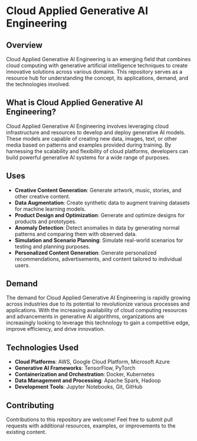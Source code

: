 # Cloud Applied Generative AI Engineering

## Overview
Cloud Applied Generative AI Engineering is an emerging field that combines cloud computing with generative artificial intelligence techniques to create innovative solutions across various domains. This repository serves as a resource hub for understanding the concept, its applications, demand, and the technologies involved.

## What is Cloud Applied Generative AI Engineering?
Cloud Applied Generative AI Engineering involves leveraging cloud infrastructure and resources to develop and deploy generative AI models. These models are capable of creating new data, images, text, or other media based on patterns and examples provided during training. By harnessing the scalability and flexibility of cloud platforms, developers can build powerful generative AI systems for a wide range of purposes.

## Uses
- **Creative Content Generation**: Generate artwork, music, stories, and other creative content.
- **Data Augmentation**: Create synthetic data to augment training datasets for machine learning models.
- **Product Design and Optimization**: Generate and optimize designs for products and prototypes.
- **Anomaly Detection**: Detect anomalies in data by generating normal patterns and comparing them with observed data.
- **Simulation and Scenario Planning**: Simulate real-world scenarios for testing and planning purposes.
- **Personalized Content Generation**: Generate personalized recommendations, advertisements, and content tailored to individual users.

## Demand
The demand for Cloud Applied Generative AI Engineering is rapidly growing across industries due to its potential to revolutionize various processes and applications. With the increasing availability of cloud computing resources and advancements in generative AI algorithms, organizations are increasingly looking to leverage this technology to gain a competitive edge, improve efficiency, and drive innovation.

## Technologies Used
- **Cloud Platforms**: AWS, Google Cloud Platform, Microsoft Azure
- **Generative AI Frameworks**: TensorFlow, PyTorch
- **Containerization and Orchestration**: Docker, Kubernetes
- **Data Management and Processing**: Apache Spark, Hadoop
- **Development Tools**: Jupyter Notebooks, Git, GitHub

## Contributing
Contributions to this repository are welcome! Feel free to submit pull requests with additional resources, examples, or improvements to the existing content.


